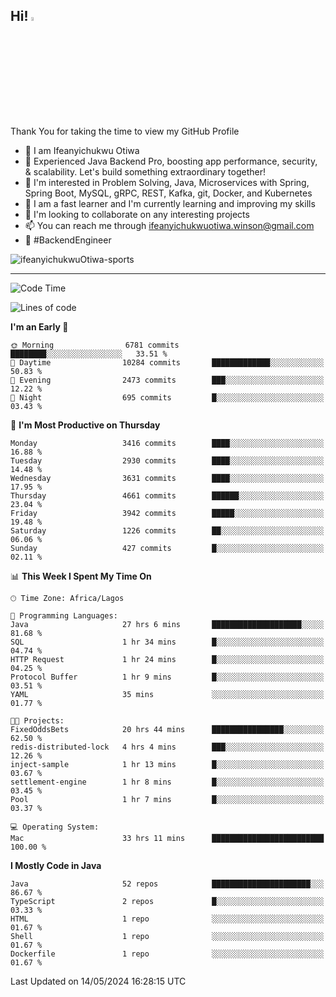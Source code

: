 <!-- BLOG-POST-LIST:START --><!-- BLOG-POST-LIST:END -->

## Hi! <img src="https://media.giphy.com/media/hvRJCLFzcasrR4ia7z/giphy.gif" width="4%"> 

Thank You for taking the time to view my GitHub Profile

- 👋 I am Ifeanyichukwu Otiwa
- 🚀 Experienced Java Backend Pro, boosting app performance, security, & scalability. Let's build something extraordinary together!
- 👀 I'm interested in Problem Solving, Java, Microservices with Spring, Spring Boot, MySQL, gRPC, REST, Kafka, git, Docker, and Kubernetes
- 🌱 I am a fast learner and I'm currently learning and improving my skills
- 💞️ I'm looking to collaborate on any interesting projects
- 📫 You can reach me through ifeanyichukwuotiwa.winson@gmail.com
- 🚀 #BackendEngineer

<p align="left" marginTop="10px"> <img src="https://komarev.com/ghpvc/?username=ifeanyichukwuOtiwa-sports&label=Profile%20views&color=0e75b6&style=for-the-badge" alt="ifeanyichukwuOtiwa-sports" /> </p>

***

<!--START_SECTION:waka-->
![Code Time](http://img.shields.io/badge/Code%20Time-2%2C513%20hrs%2054%20mins-blue)

![Lines of code](https://img.shields.io/badge/From%20Hello%20World%20I%27ve%20Written-5.2%20million%20lines%20of%20code-blue)

**I'm an Early 🐤** 

```text
🌞 Morning                6781 commits        ████████░░░░░░░░░░░░░░░░░   33.51 % 
🌆 Daytime                10284 commits       █████████████░░░░░░░░░░░░   50.83 % 
🌃 Evening                2473 commits        ███░░░░░░░░░░░░░░░░░░░░░░   12.22 % 
🌙 Night                  695 commits         █░░░░░░░░░░░░░░░░░░░░░░░░   03.43 % 
```
📅 **I'm Most Productive on Thursday** 

```text
Monday                   3416 commits        ████░░░░░░░░░░░░░░░░░░░░░   16.88 % 
Tuesday                  2930 commits        ████░░░░░░░░░░░░░░░░░░░░░   14.48 % 
Wednesday                3631 commits        ████░░░░░░░░░░░░░░░░░░░░░   17.95 % 
Thursday                 4661 commits        ██████░░░░░░░░░░░░░░░░░░░   23.04 % 
Friday                   3942 commits        █████░░░░░░░░░░░░░░░░░░░░   19.48 % 
Saturday                 1226 commits        ██░░░░░░░░░░░░░░░░░░░░░░░   06.06 % 
Sunday                   427 commits         █░░░░░░░░░░░░░░░░░░░░░░░░   02.11 % 
```


📊 **This Week I Spent My Time On** 

```text
🕑︎ Time Zone: Africa/Lagos

💬 Programming Languages: 
Java                     27 hrs 6 mins       ████████████████████░░░░░   81.68 % 
SQL                      1 hr 34 mins        █░░░░░░░░░░░░░░░░░░░░░░░░   04.74 % 
HTTP Request             1 hr 24 mins        █░░░░░░░░░░░░░░░░░░░░░░░░   04.25 % 
Protocol Buffer          1 hr 9 mins         █░░░░░░░░░░░░░░░░░░░░░░░░   03.51 % 
YAML                     35 mins             ░░░░░░░░░░░░░░░░░░░░░░░░░   01.77 % 

🐱‍💻 Projects: 
FixedOddsBets            20 hrs 44 mins      ████████████████░░░░░░░░░   62.50 % 
redis-distributed-lock   4 hrs 4 mins        ███░░░░░░░░░░░░░░░░░░░░░░   12.26 % 
inject-sample            1 hr 13 mins        █░░░░░░░░░░░░░░░░░░░░░░░░   03.67 % 
settlement-engine        1 hr 8 mins         █░░░░░░░░░░░░░░░░░░░░░░░░   03.45 % 
Pool                     1 hr 7 mins         █░░░░░░░░░░░░░░░░░░░░░░░░   03.37 % 

💻 Operating System: 
Mac                      33 hrs 11 mins      █████████████████████████   100.00 % 
```

**I Mostly Code in Java** 

```text
Java                     52 repos            ██████████████████████░░░   86.67 % 
TypeScript               2 repos             █░░░░░░░░░░░░░░░░░░░░░░░░   03.33 % 
HTML                     1 repo              ░░░░░░░░░░░░░░░░░░░░░░░░░   01.67 % 
Shell                    1 repo              ░░░░░░░░░░░░░░░░░░░░░░░░░   01.67 % 
Dockerfile               1 repo              ░░░░░░░░░░░░░░░░░░░░░░░░░   01.67 % 
```




 Last Updated on 14/05/2024 16:28:15 UTC
<!--END_SECTION:waka-->

<!--
<p align="center">
![trophy](https://github-profile-trophy.vercel.app/?username=ifeanyichukwuOtiwa-sports&theme=onedark) (https://github.com/ryo-ma/github-profile-trophy)
</p>
-->

<!---
ifeanyi-otiwa/ifeanyi-otiwa is a ✨ special ✨ repository because its `README.md` (this file) appears on your GitHub profile.
You can click the Preview link to take a look at your changes.
--->
